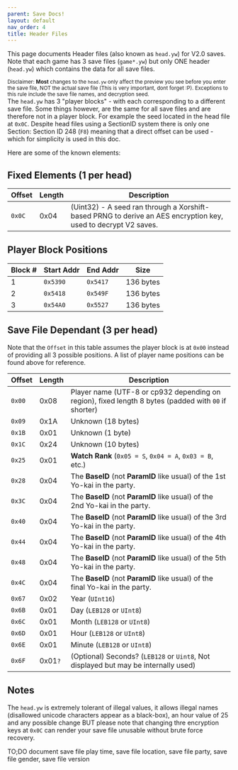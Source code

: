 ```yaml
---
parent: Save Docs!
layout: default
nav_order: 4
title: Header Files
---
```


This page documents Header files (also known as `head.yw`) for V2.0 saves. Note that each game has 3 save files (`game*.yw`) but only ONE header (`head.yw`) which contains the data for all save files.

<sup>Disclaimer: **Most** changes to the `head.yw` only affect the preview you see before you enter the save file, NOT the actual save file (This is very important, dont forget :P). Exceptions to this rule include the save file names, and decryption seed.</sup><br/>
The `head.yw` has 3 "player blocks" - with each corresponding to a different save file. Some things however, are the same for all save files and are therefore not in a player block. For example the seed located in the head file at `0x0C`. Despite head files using a SectionID system there is only one Section: Section ID 248 (`F8`) meaning that a direct offset can be used - which for simplicity is used in this doc.

Here are some of the known elements:

## Fixed Elements (1 per head)

| Offset | Length  | Description                                                                          |
| ------ | ------- | ------------------------------------------------------------------------------------ |
| `0x0C` | 0x04    | (Uint32) - A seed ran through a Xorshift-based PRNG to derive an AES encryption key, used to decrypt V2 saves. |


## Player Block Positions

| Block # | Start Addr | End Addr | Size      |
| ------- | ---------- | -------- | --------- |
| 1       | `0x5390`   | `0x5417` | 136 bytes |
| 2       | `0x5418`   | `0x549F` | 136 bytes |
| 3       | `0x54A0`   | `0x5527` | 136 bytes |

## Save File Dependant (3 per head)
Note that the `Offset` in this table assumes the player block is at `0x00` instead of providing all 3 possible positions. A list of player name positions can be found above for reference.

| Offset | Length  | Description                                                                          |
| ------ | ------- | ------------------------------------------------------------------------------------ |
| `0x00` | 0x08    | Player name (UTF-8 or cp932 depending on region), fixed length 8 bytes (padded with `00` if shorter)|
| `0x09` | 0x1A    | Unknown (18 bytes)                                                                   |
| `0x1B` | 0x01    | Unknown (1 byte)                                                                     |
| `0x1C` | 0x24    | Unknown (10 bytes)                                                                   |
| `0x25` | 0x01    | **Watch Rank** (`0x05 = S`, `0x04 = A`, `0x03 = B`, etc.)                            |
| `0x28` | 0x04    | The **BaseID** (not **ParamID** like usual) of the 1st Yo-kai in the party.          |
| `0x3C` | 0x04    | The **BaseID** (not **ParamID** like usual) of the 2nd Yo-kai in the party.          |
| `0x40` | 0x04    | The **BaseID** (not **ParamID** like usual) of the 3rd Yo-kai in the party.          |
| `0x44` | 0x04    | The **BaseID** (not **ParamID** like usual) of the 4th Yo-kai in the party.          |
| `0x48` | 0x04    | The **BaseID** (not **ParamID** like usual) of the 5th Yo-kai in the party.          |
| `0x4C` | 0x04    | The **BaseID** (not **ParamID** like usual) of the final Yo-kai in the party.        |
| `0x67` | 0x02    | Year (`UInt16`)                                                                      |
| `0x6B` | 0x01    | Day (`LEB128` or `UInt8`)                                                            |
| `0x6C` | 0x01    | Month (`LEB128` or `UInt8`)                                                          |
| `0x6D` | 0x01    | Hour (`LEB128` or `UInt8`)                                                           |
| `0x6E` | 0x01    | Minute (`LEB128` or `UInt8`)                                                         |
| `0x6F` | 0x01`?` | (Optional) Seconds? (`LEB128` or `Uint8`, Not displayed but may be internally used)  |

## Notes
The `head.yw` is extremely tolerant of illegal values, it allows illegal names (disallowed unicode characters appear as a black-box), an hour value of 25 and any possible change BUT please note that changing thre encryption keys at `0x0C` can render your save file unusable without brute force recovery.

TO;DO document save file play time, save file location, save file party, save file gender, save file version

<!--
legacy:
1-8 = Name (Length: 0x8 or 8) in UTF8-LE
9-36 = Unknown
37 = Save File Rank 05 = S, 04 = A etc
38 - 104 Unknown (Length: 0x60 or 96)
Then Int/Uint16 Year followed by LEB/ULEB128 Day, LEB/ULEB128 OR INT8/UINT8 Month (Identical in this case), then LEB/ULEB128 OR INT8/UINT8 Hour (Again, identical in this case), then LEB/ULEB128 OR INT8/UINT8 Minute (Again, identical in this case), then (this isn't shown, but is internally used) then LEB/ULEB128 OR INT8/UINT8 Seconds?

53B8-53D2

53C0-53D0

-->
